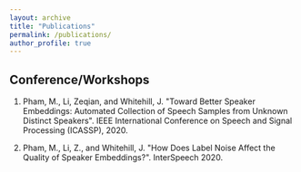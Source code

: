 ```yaml
---
layout: archive
title: "Publications"
permalink: /publications/
author_profile: true
---
```


<!-- {% if author.googlescholar %}
  You can also find my articles on <u><a href="{{author.googlescholar}}">my Google Scholar profile</a>.</u>
{% endif %}

{% include base_path %}

{% for post in site.publications reversed %}
  {% include archive-single.html %}
{% endfor %} -->

## Conference/Workshops

1. Pham, M., Li, Zeqian, and Whitehill, J. "Toward Better Speaker Embeddings: Automated Collection of Speech Samples from Unknown Distinct Speakers". IEEE International Conference on Speech and Signal Processing (ICASSP), 2020.

2. Pham, M., Li, Z., and Whitehill, J. "How Does Label Noise Affect the Quality of Speaker Embeddings?". InterSpeech 2020.
